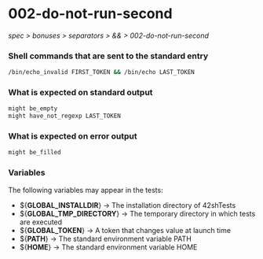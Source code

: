 # 002-do-not-run-second

*spec > bonuses > separators > && > 002-do-not-run-second*

### Shell commands that are sent to the standard entry

```bash
/bin/echo_invalid FIRST_TOKEN && /bin/echo LAST_TOKEN

```

### What is expected on standard output

```bash
might be_empty
might have_not_regexp LAST_TOKEN

```

### What is expected on error output

```bash
might be_filled

```

### Variables

The following variables may appear in the tests:

* ${**GLOBAL_INSTALLDIR**} -> The installation directory of 42shTests
* ${**GLOBAL_TMP_DIRECTORY**} -> The temporary directory in which tests are executed
* ${**GLOBAL_TOKEN**} -> A token that changes value at launch time
* ${**PATH**} -> The standard environment variable PATH
* ${**HOME**} -> The standard environment variable HOME
